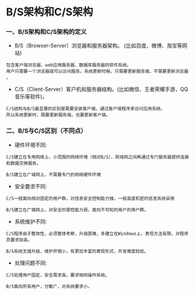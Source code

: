# B/S架构和C/S架构
### 一、B/S架构和C/S架构的定义
- B/S（Browser-Server）浏览器和服务器架构。 (比如百度、微博、淘宝等网站)
```
包含客户端浏览器、web应用服务器、数据库服务器的软件系统。
用户只需要一个浏览器就可以访问服务。系统更新时候，只需要更新服务端，不需要更新浏览器 。
```
- C/S（Client-Server）客户机和服务器结构。(比如微信、王者荣耀手游，QQ音乐等软件)。
```
C/S结构与B/S最显著的区别是需要安装客户端，通过客户端程序来访问应用系统。
所以系统更新时，既要更新服务端，也要更新客户端。
```
### 二、B/S与C/S区别（不同点）
- 硬件环境不同:
```
C/S建立在专用网络上，小范围的网络环境（相对B/S），局域网之间再通过专门服务器提供连接和数据交换服务。

B/S建立在广城网上，不需要专门的网络硬件环境
```

- 安全要求不同:
```
C/S一般面向相对固定的用户群，对信息安全控制能力强，一般高度机密的信息系统采用

B/S建立在广城网上，对安全的掌控能力弱，面向不可知的用户的用户群。
```
- 系统维护不同:
```
C/S程序由于整体性，必须整体考察，升级困难，多建立在Windows上，表现方法有限，对程序员要求较高。

B/S系统无缝升级，维护开销小，有更加丰富的表现形式，开发难度较低。
```
- 处理问题不同:
```
C/S处理用户固定，安全需求高，要求相同操作系统。

B/S面向所有用户，分散广，对系统要求小。
```
